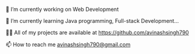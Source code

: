 🔭 I’m currently working on Web Development

🌱 I’m currently learning Java programming, Full-stack Development...

👨‍💻 All of my projects are available at https://github.com/avinashsingh790

📫 How to reach me avinashsingh790@gmail.com
